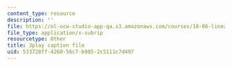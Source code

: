 ```yaml
---
content_type: resource
description: ''
file: https://ol-ocw-studio-app-qa.s3.amazonaws.com/courses/18-06-linear-algebra-spring-2010/533728ff426056c7b9852c5111c7d497_Go2aLo7ZOlU.vtt
file_type: application/x-subrip
resourcetype: Other
title: 3play caption file
uid: 533728ff-4260-56c7-b985-2c5111c7d497
---
```

